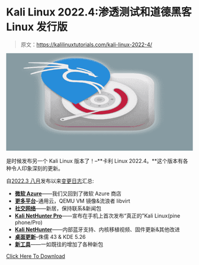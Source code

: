 # Kali Linux 2022.4:渗透测试和道德黑客 Linux 发行版

> 原文：<https://kalilinuxtutorials.com/kali-linux-2022-4/>

[![](img/68f38f63207ea87a80b827bb07602ca1.png)](https://blogger.googleusercontent.com/img/b/R29vZ2xl/AVvXsEhz7BlTHs9gg_e0tNf8oarh94Xax8GqWj40ButiCSOHFVcVXqfbOoldV_xRFsGEB8TUQLVMMp9ZrWUFNst2iOQ1S6bh5VQmTNObAYI3Jmbl9GlxA8E_bhZ7fFC5kWNxebvlQKoKXV7jZs_MRg6lzTHrEwy59fpGHUrWcJHbOJ0etmFa_GzuNHvY_-3T/s728/kali-everywhere-installerimages-svg.png)

是时候发布另一个 Kali Linux 版本了！–**卡利 Linux 2022.4。**这个版本有各种令人印象深刻的更新。

自[2022.3 八月](https://www.kali.org/blog/kali-linux-2022-3-release/)发布以来[变更日志](https://bugs.kali.org/changelog_page.php)汇总:

*   **[微软 Azure](https://www.kali.org/blog/kali-linux-2022-4-release/#microsoft-azure)**——我们又回到了微软 Azure 商店
*   **[更多平台](https://www.kali.org/blog/kali-linux-2022-4-release/#more-platforms)**–通用云，QEMU VM 镜像&流浪者 libvirt
*   **[社交网络](https://www.kali.org/blog/kali-linux-2022-4-release/#social-networks)**——新居，保持联系&新闻包
*   **[Kali NetHunter Pro](https://www.kali.org/blog/kali-linux-2022-4-release/#kali-nethunter-pro-release)**——宣布在手机上首次发布“真正的”Kali Linux(pine phone/Pro)
*   **[Kali NetHunter](https://www.kali.org/blog/kali-linux-2022-4-release/#kali-nethunter-update)**——内部蓝牙支持、内核移植视频、固件更新&其他改进
*   **[桌面更新](https://www.kali.org/blog/kali-linux-2022-4-release/#desktop-updates)**–侏儒 43 & KDE 5.26
*   **[新工具](https://www.kali.org/blog/kali-linux-2022-4-release/#new-tools-in-kali)**——一如既往的增加了各种新包

[Click Here To Download](https://www.kali.org/get-kali/)